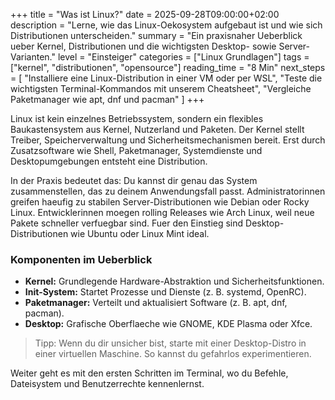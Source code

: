 +++
title = "Was ist Linux?"
date = 2025-09-28T09:00:00+02:00
description = "Lerne, wie das Linux-Oekosystem aufgebaut ist und wie sich Distributionen unterscheiden."
summary = "Ein praxisnaher Ueberblick ueber Kernel, Distributionen und die wichtigsten Desktop- sowie Server-Varianten."
level = "Einsteiger"
categories = ["Linux Grundlagen"]
tags = ["kernel", "distributionen", "opensource"]
reading_time = "8 Min"
next_steps = [
  "Installiere eine Linux-Distribution in einer VM oder per WSL",
  "Teste die wichtigsten Terminal-Kommandos mit unserem Cheatsheet",
  "Vergleiche Paketmanager wie apt, dnf und pacman"
]
+++

Linux ist kein einzelnes Betriebssystem, sondern ein flexibles Baukastensystem aus Kernel, Nutzerland und Paketen. Der Kernel stellt Treiber, Speicherverwaltung und Sicherheitsmechanismen bereit. Erst durch Zusatzsoftware wie Shell, Paketmanager, Systemdienste und Desktopumgebungen entsteht eine Distribution.

In der Praxis bedeutet das: Du kannst dir genau das System zusammenstellen, das zu deinem Anwendungsfall passt. Administratorinnen greifen haeufig zu stabilen Server-Distributionen wie Debian oder Rocky Linux. Entwicklerinnen moegen rolling Releases wie Arch Linux, weil neue Pakete schneller verfuegbar sind. Fuer den Einstieg sind Desktop-Distributionen wie Ubuntu oder Linux Mint ideal.

### Komponenten im Ueberblick

- **Kernel:** Grundlegende Hardware-Abstraktion und Sicherheitsfunktionen.
- **Init-System:** Startet Prozesse und Dienste (z. B. systemd, OpenRC).
- **Paketmanager:** Verteilt und aktualisiert Software (z. B. apt, dnf, pacman).
- **Desktop:** Grafische Oberflaeche wie GNOME, KDE Plasma oder Xfce.

> Tipp: Wenn du dir unsicher bist, starte mit einer Desktop-Distro in einer virtuellen Maschine. So kannst du gefahrlos experimentieren.

Weiter geht es mit den ersten Schritten im Terminal, wo du Befehle, Dateisystem und Benutzerrechte kennenlernst.

